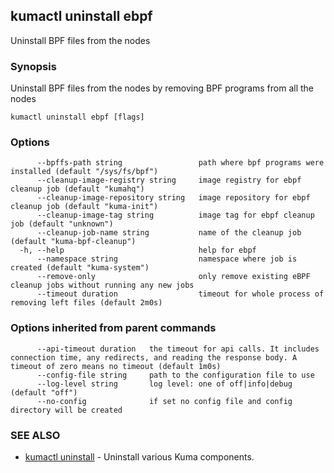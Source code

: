## kumactl uninstall ebpf

Uninstall BPF files from the nodes

### Synopsis

Uninstall BPF files from the nodes by removing BPF programs from all the nodes

```
kumactl uninstall ebpf [flags]
```

### Options

```
      --bpffs-path string                 path where bpf programs were installed (default "/sys/fs/bpf")
      --cleanup-image-registry string     image registry for ebpf cleanup job (default "kumahq")
      --cleanup-image-repository string   image repository for ebpf cleanup job (default "kuma-init")
      --cleanup-image-tag string          image tag for ebpf cleanup job (default "unknown")
      --cleanup-job-name string           name of the cleanup job (default "kuma-bpf-cleanup")
  -h, --help                              help for ebpf
      --namespace string                  namespace where job is created (default "kuma-system")
      --remove-only                       only remove existing eBPF cleanup jobs without running any new jobs
      --timeout duration                  timeout for whole process of removing left files (default 2m0s)
```

### Options inherited from parent commands

```
      --api-timeout duration   the timeout for api calls. It includes connection time, any redirects, and reading the response body. A timeout of zero means no timeout (default 1m0s)
      --config-file string     path to the configuration file to use
      --log-level string       log level: one of off|info|debug (default "off")
      --no-config              if set no config file and config directory will be created
```

### SEE ALSO

* [kumactl uninstall](kumactl_uninstall.md)	 - Uninstall various Kuma components.

